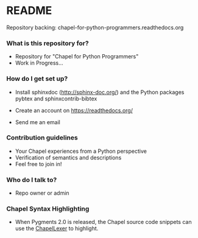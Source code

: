# README #

Repository backing: chapel-for-python-programmers.readthedocs.org

### What is this repository for? ###

* Repository for "Chapel for Python Programmers"
* Work in Progress...

### How do I get set up? ###

* Install sphinxdoc (http://sphinx-doc.org/) and the Python packages pybtex and sphinxcontrib-bibtex

* Create an account on https://readthedocs.org/
* Send me an email

### Contribution guidelines ###

* Your Chapel experiences from a Python perspective
* Verification of semantics and descriptions
* Feel free to join in!

### Who do I talk to? ###

* Repo owner or admin

### Chapel Syntax Highlighting ###

* When Pygments 2.0 is released, the Chapel source code snippets can use the
  [ChapelLexer](https://bitbucket.org/birkenfeld/pygments-main/src/bec55c895c0475097940dde470060a68e6ce6958/pygments/lexers/compiled.py?at=tip#cl-3898)
  to highlight.
